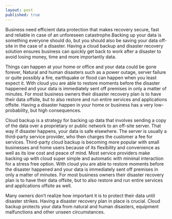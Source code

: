 ```yaml
---
layout: post
published: true
---
```



Business need efficient data protection that makes recovery secure, fast and reliable in case of an unforeseen catastrophe.Backing up your data is something everyone should do, but you should also be saving your data off-site in the case of a disaster. Having a cloud backup and disaster recovery solution ensures business can quickly get back to work after a disaster to avoid losing money, time and more importantly data. 

 Things can happen at your home or office and your data could be gone forever, Natural and human disasters such as a power outage, server failure or quite possibly a fire, earthquake or flood can happen when you least expect it.   With cloud you are able to restore moments before the disaster happened and your data is immediately sent off premises in only a matter of minutes. For most business owners their disaster recovery plan is to have their data offsite, but to also restore and run entire services and applications offsite.  Having a disaster happen in your home or business has a very low-probability, but high consequences. 

Cloud backup is a strategy for backing up data that involves sending a copy of the data over a proprietary or public network to an off-site server. That way if disaster happens, your data is safe elsewhere. The server is usually a third-party service provider, who then charges the customer a fee for services. Third-party cloud backup is becoming more popular with small businesses and home users because of its flexibility and convenience as well as its low cost and peace of mind.  Most service providers make backing up with cloud super simple and automatic with minimal interaction for a stress free option.  With cloud you are able to restore moments before the disaster happened and your data is immediately sent off premises in only a matter of minutes. For most business owners their disaster recovery plan is to have their data offsite, but to also restore and run entire services and applications offsite as well.


Many owners don’t realize how important it is to protect their data until disaster strikes.  Having a disaster recovery plan in place is crucial.  Cloud backup protects your data from natural and human disasters, equipment malfunctions and other unseen circumstances.
